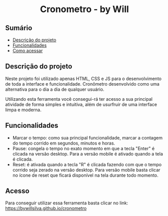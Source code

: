 <h1 align="center">Cronometro - by Will</h1>

## Sumário
- [Descrição do projeto](#descricao-do-projeto)
- [Funcionalidades](#funcionalidades)
- [Como acessar](#acesso)


## <h2 id="descricao-do-projeto">Descrição do projeto</h2>
Neste projeto foi utilizado apenas HTML, CSS e JS para o desenvolvimento de toda a interface e funcionalidade. Cronômetro desenvolvido como uma alternativa para o dia a dia de qualquer usuário.

Utilizando esta ferramenta você consegui-rá ter acesso a sua principal atividade de forma simples e intuitiva, além de usurfruir de uma interface limpa e moderna.

## <h2 id="funcionalidades">Funcionalidades</h2>
- Marcar o tempo: como sua principal funcionalidade, marcar a contagem do tempo corrido em segundos, minutos e horas.
- Pause: congela o tempo no exato momento em que a tecla "Enter" é clicada na versão desktop. Para a versão mobile é ativado quando a tela é clicada.
- Reset: é ativada quando a tecla "R" é clicada fazendo com que o tempo corrido seja zerado na versão desktop. Para versão mobile basta clicar no ícone de reset que ficará disponível na tela durante todo momento.

## <h2 id="acesso">Acesso</h2>
Para conseguir utilizar essa ferramenta basta clicar no link: 
https://bywillsilva.github.io/cronometro
